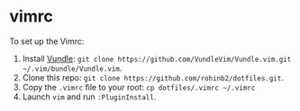 # vimrc

To set up the Vimrc:
1. Install [Vundle](https://github.com/VundleVim/Vundle.vim):
`git clone https://github.com/VundleVim/Vundle.vim.git ~/.vim/bundle/Vundle.vim`.
2. Clone this repo: `git clone https://github.com/rohinb2/dotfiles.git`.
3. Copy the `.vimrc` file to your root: `cp dotfiles/.vimrc ~/.vimrc`
4. Launch `vim` and run `:PluginInstall`.
